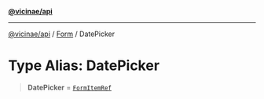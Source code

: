 [**@vicinae/api**](../../../../README.md)

***

[@vicinae/api](../../../../README.md) / [Form](../README.md) / DatePicker

# Type Alias: DatePicker

> **DatePicker** = [`FormItemRef`](../../../../type-aliases/FormItemRef.md)
